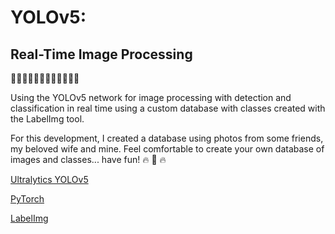# YOLOv5:  
## Real-Time Image Processing
🤖🤖🤖🤖🤖🤖🤖🤖🤖🤖🤖🤖

Using the YOLOv5 network for image processing with detection and classification in real time using a custom database with classes created with the LabelImg tool.

For this development, I created a database using photos from some friends, my beloved wife and mine. Feel comfortable to create your own database of images and classes... have fun! 🔥 🚀 🔥

[Ultralytics YOLOv5](https://github.com/ultralytics/yolov5)

[PyTorch](https://pytorch.org/get-started/locally/)

[LabelImg](https://github.com/heartexlabs/labelImg)
